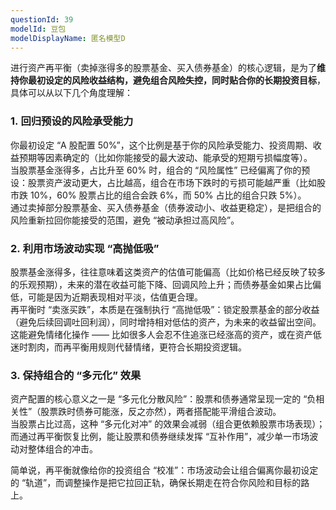 ```yaml
---
questionId: 39
modelId: 豆包
modelDisplayName: 匿名模型D
---
```

进行资产再平衡（卖掉涨得多的股票基金、买入债券基金）的核心逻辑，是为了**维持你最初设定的风险收益结构，避免组合风险失控，同时贴合你的长期投资目标**，具体可以从以下几个角度理解：

### 1. **回归预设的风险承受能力**

你最初设定 “A 股配置 50%”，这个比例是基于你的风险承受能力、投资周期、收益预期等因素确定的（比如你能接受的最大波动、能承受的短期亏损幅度等）。  
当股票基金涨得多，占比升至 60% 时，组合的 “风险属性” 已经偏离了你的预设：股票资产波动更大，占比越高，组合在市场下跌时的亏损可能越严重（比如股市跌 10%，60% 股票占比的组合会跌 6%，而 50% 占比的组合只跌 5%）。  
通过卖掉部分股票基金、买入债券基金（债券波动小、收益更稳定），是把组合的风险重新拉回你能接受的范围，避免 “被动承担过高风险”。

### 2. **利用市场波动实现 “高抛低吸”**

股票基金涨得多，往往意味着这类资产的估值可能偏高（比如价格已经反映了较多的乐观预期），未来的潜在收益可能下降、回调风险上升；而债券基金如果占比偏低，可能是因为近期表现相对平淡，估值更合理。  
再平衡时 “卖涨买跌”，本质是在强制执行 “高抛低吸”：锁定股票基金的部分收益（避免后续回调吐回利润），同时增持相对低估的资产，为未来的收益留出空间。  
这能避免情绪化操作 —— 比如很多人会忍不住追涨已经涨高的资产，或在资产低迷时割肉，而再平衡用规则代替情绪，更符合长期投资逻辑。

### 3. **保持组合的 “多元化” 效果**

资产配置的核心意义之一是 “多元化分散风险”：股票和债券通常呈现一定的 “负相关性”（股票跌时债券可能涨，反之亦然），两者搭配能平滑组合波动。  
当股票占比过高，这种 “多元化对冲” 的效果会减弱（组合更依赖股票市场表现）；而通过再平衡恢复比例，能让股票和债券继续发挥 “互补作用”，减少单一市场波动对整体组合的冲击。

  

简单说，再平衡就像给你的投资组合 “校准”：市场波动会让组合偏离你最初设定的 “轨道”，而调整操作是把它拉回正轨，确保长期走在符合你风险和目标的路上。